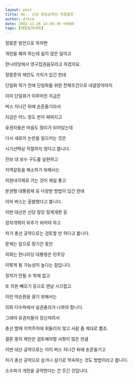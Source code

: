 ```yaml
---
layout: post
title: Re.. 신당 창당공약이 적절할듯
author: drkim
date: 2002-11-26 14:58:39 +0900
tags: [깨달음의대화]
---
```

정몽준 방안으로 하자면
  
개헌을 해야 하는데 쉽지 않은 일이고
  
한나라당에서 영구집권음모라고 하겠지요.
  

  
정몽준의 제안도 가치가 있긴 한데
  
단일화 하기 전에 단일화를 위한 전제조건으로 내걸었어야지
  
이미 단일화가 이루어진 지금은
  

  
버스 지나간 뒤에 손흔들기라서
  
지금은 어느 정도 판이 짜여지고
  
유권자들은 마음도 정리가 되어있는데
  
다시 새로이 논란을 일으키는 것은
  
시기선택상 적절하지 않다고 봅니다.
  

  
진보 대 보수 구도를 실현하고
  
지역갈등을 해소하기 위해서는
  
의원내각제로 가는 것이 제일 좋고
  
분권형 대통령제 등 다양한 방법이 있긴 한데
  
이미 버스는 출발했다고 봅니다.
  

  
이번 대선은 신당 창당 정계개편 등
  
정치개혁이 위주가 되어야 하고
  
차기 총선 공약으로는 검토할 만 하다고 봅니다.
  

  
문제는 앞으로 장기간 동안
  
의회는 한나라당 대통령은 민주당
  
이렇게 될 가능성이 높다는 점입니다.
  

  
정치가 안될 수 밖에 없고
  
또 의원 빼오기 등으로 맨날 시끄럽고
  
이런 악순환을 끊기 위해서는
  
의회 다수파에서 실권총리가 나와야 합니다.
  
그래야 유권자들이 정신차려서
  
총선 할때 지역주의에 휘둘리지 않고 사람 좀 제대로 뽑죠.
  

  
결론 몽의 제안은 검토해야할 사항이 많은 만큼
  
이번 대선 공약으로는 이미 버스 지나간 뒤에 손흔들기고
  
차기 총선 공약으로 삼거나 삼기로 약속하는 것도 방법이라고 봅니다.
  

  
소수파가 개헌을 공약한다는 건 웃긴 것입니다.